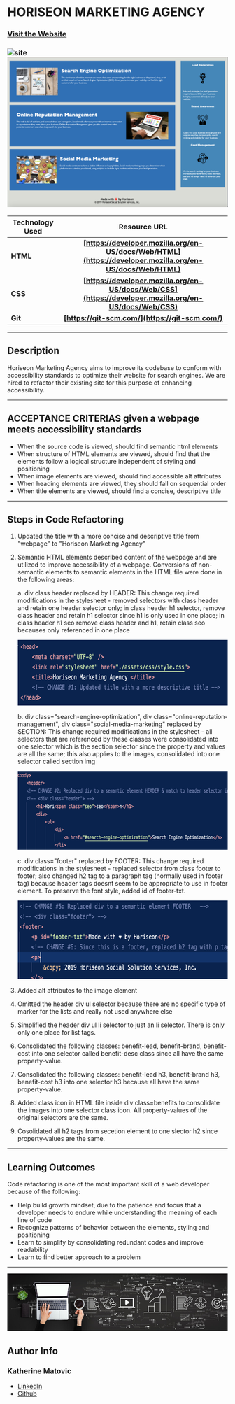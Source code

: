# HORISEON MARKETING AGENCY
 <h3><a href="https://kfmatovic716.github.io/HORISEON-module1-challenge/">Visit the Website</a><h3>

<img src="assets/images/horiseon.png" alt="site"/>
<img src="assets/images/horiseon2.png" alt="site"/>

| Technology Used         | Resource URL           | 
| ------------- |:-------------:| 
| HTML    | [https://developer.mozilla.org/en-US/docs/Web/HTML](https://developer.mozilla.org/en-US/docs/Web/HTML) | 
| CSS     | [https://developer.mozilla.org/en-US/docs/Web/CSS](https://developer.mozilla.org/en-US/docs/Web/CSS)      |   
| Git | [https://git-scm.com/](https://git-scm.com/)     |    

<hr>

## Description

Horiseon Marketing Agency aims to improve its codebase to conform with accessibility standards to optimize their website for search engines. We are hired to refactor their existing site for this purpose of enhancing accessibility. 

<hr>

## ACCEPTANCE CRITERIAS given a webpage meets accessibility standards
* When the source code is viewed, should find semantic html elements
* When structure of HTML elements are viewed, should find that the elements follow a logical structure independent of styling and positioning
* When image elements are viewed, should find accessible alt attributes
* When heading elements are viewed, they should fall on sequential order
* When title elements are viewed, should find a concise, descriptive title

<hr>

## Steps in Code Refactoring

1. Updated the title with a more concise and descriptive title from "webpage" to "Horiseon Marketing Agency"

2. Semantic HTML elements described content of the webpage and are utilized to improve accessibility of a webpage. Conversions of non-semantic elements to semantic elements in the HTML file were done in the following areas:

    a. div class header replaced by HEADER: This change required modifications in the stylesheet - removed selectors with class header and retain one header selector only; in class header h1 selector, remove class header and retain h1 selector since h1 is only used in one place; in class header h1 seo remove class header and h1, retain class seo becauses only referenced in one place

    <img src="assets/images/title.png" alt="title" width=550px height=150px/>

    b. div class="search-engine-optimization", div class="online-reputation-management", div class="social-media-marketing" replaced by SECTION: This change required modifications in the stylesheet - all selectors that are referenced by these classes were consolidated into one selector which is the section selector since the property and values are all the same; this also applies to the images, consolidated into one selector called section img

    <img src="assets/images/header.png" alt="header" width=600px height=180px/>

    c. div class="footer" replaced by FOOTER: This change required modifications in the stylesheet - replaced selector from class footer to footer; also changed h2 tag to a paragraph tag (normally used in footer tag) because header tags doesnt seem to be appropriate to use in footer element. To preserve the font style, added id of footer-txt.

     <img src="assets/images/footer.png" alt="footer" width=600px height=180px/>

3. Added alt attributes to the image element 

4. Omitted the header div ul selector because there are no specific type of marker for the lists and really not used anywhere else

5. Simplified the header div ul li selector to just an li selector. There is only only one place for list tags.

6. Consolidated the following classes: benefit-lead, benefit-brand, benefit-cost into one selector called benefit-desc class since all have the same property-value.

7. Consolidated the following classes: benefit-lead h3, benefit-brand h3, benefit-cost h3 into one selector h3 because all have the same property-value.

8. Added class icon in HTML file inside div class=benefits to consolidate the images into one selector class icon. All property-values of the original selectors are the same.

9. Cosolidated all h2 tags from secetion element to one slector h2 since property-values are the same.


<hr>

## Learning Outcomes

Code refactoring is one of the most important skill of a web developer because of the following:
* Help build growth mindset, due to the patience and focus that a developer needs to endure while understanding the meaning of each line of code
* Recognize patterns of behavior between the elements, styling and positioning
* Learn to simplify by consolidating redundant codes and improve readability
* Learn to find better approach to a problem

<hr>

 <img src="assets/images/marketing.jpeg" alt="marketing" />

## Author Info
### Katherine Matovic
* [LinkedIn](https://www.linkedin.com/in/katherine-matovic-911666200/)
* [Github](https://github.com/kfmatovic716)

